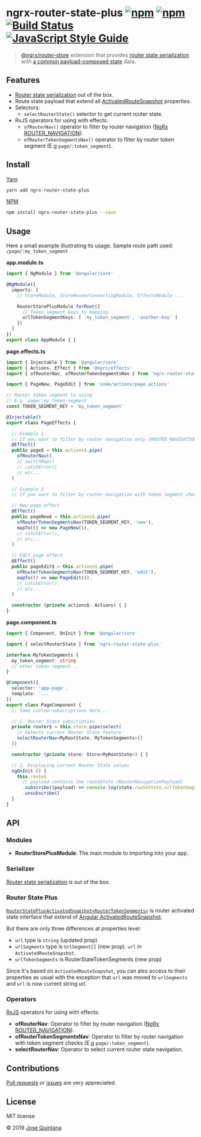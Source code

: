 # ngrx-router-state-plus [![npm](https://img.shields.io/npm/v/ngrx-router-state-plus.svg)](https://www.npmjs.com/package/ngrx-router-state-plus) [![npm](https://img.shields.io/npm/dt/ngrx-router-state-plus.svg)](https://www.npmjs.com/package/ngrx-router-state-plus) [![Build Status](https://travis-ci.org/joseluisq/ngrx-router-state-plus.svg?branch=master)](https://travis-ci.org/joseluisq/ngrx-router-state-plus) [![JavaScript Style Guide](https://img.shields.io/badge/code%20style-standard-brightgreen.svg)](http://standardjs.com/)

> [@ngrx/router-store](https://github.com/ngrx/platform/tree/master/modules/router-store) extension that provides [router state serialization](https://ngrx.io/guide/router-store/configuration#custom-router-state-serializer) with [a common payload-composed state](./src/router-state.ts) data.

## Features

- [Router state serialization](https://ngrx.io/guide/router-store/configuration#custom-router-state-serializer) out of the box.
- Route state payload that extend all [ActivatedRouteSnapshot](https://angular.io/api/router/ActivatedRouteSnapshot#description) properties.
- Selectors:
  - `selectRouterState()` selector to get current router state.
- RxJS operators for using with effects:
  - `ofRouterNav()` operator to filter by router navigation ([NgRx ROUTER_NAVIGATION](https://ngrx.io/guide/router-store/actions)).
  - `ofRouterTokenSegmentsNav()` operator to filter by router token segment (E.g `page/:token_segment`).

## Install

[Yarn](https://github.com/yarnpkg/)

```sh
yarn add ngrx-router-state-plus
```

[NPM](https://www.npmjs.com/)

```sh
npm install ngrx-router-state-plus --save
```

## Usage

Here a small example illustrating its usage.
Sample route path used: `/page/:my_token_segment`

__app.module.ts__

```ts
import { NgModule } from '@angular/core'

@NgModule({
  imports: [
    // StoreModule, StoreRouterConnectingModule, EffectsModule ...

    RouterStorePlusModule.forRoot({
      // Token segment keys to mapping
      urlTokenSegmentKeys: [ 'my_token_segment', 'another-key' ]
    })
  ]
})
export class AppModule { }
```

__page.effects.ts__

```ts
import { Injectable } from '@angular/core'
import { Actions, Effect } from '@ngrx/effects'
import { ofRouterNav, ofRouterTokenSegmentsNav } from 'ngrx-router-state-plus'

import { PageNew, PageEdit } from 'some/actions/page.actions'

// Router token segment to using
// E.g `page/:my_token_segment`
const TOKEN_SEGMENT_KEY = 'my_token_segment'

@Injectable()
export class PageEffects {

  // Example 1
  // If you want to filter by router navigation only (ROUTER_NAVIGATION)
  @Effect()
  public page$ = this.actions$.pipe(
    ofRouterNav(),
    // switchMap()
    // catchError()
    // etc...
  )

  // Example 2
  // If you want to filter by router navigation with token segment checks (ROUTER_NAVIGATION)

  // New page effect
  @Effect()
  public pageNew$ = this.actions$.pipe(
    ofRouterTokenSegmentsNav(TOKEN_SEGMENT_KEY, 'new'),
    mapTo(() => new PageNew()),
    // catchError(),
    // etc...
  )

  // Edit page effect
  @Effect()
  public pageEdit$ = this.actions$.pipe(
    ofRouterTokenSegmentsNav(TOKEN_SEGMENT_KEY, 'edit'),
    mapTo(() => new PageEdit()),
    // catchError(),
    // etc...
  )

  constructor (private actions$: Actions) { }
}
```

__page.component.ts__

```ts
import { Component, OnInit } from '@angular/core'

import { selectRouterState } from 'ngrx-router-state-plus'

interface MyTokenSegments {
  my_token_segment: string
  // other token segment...
}

@Component({
  selector: 'app-page',
  template: `...`
})
export class PageComponent {
  // Some custom subscriptions here...

  // 1. Router State subscription
  private router$ = this.store.pipe(select(
    // Selects current Router State feature
    selectRouterNav<MyRootState, MyTokenSegments>()
  ))

  constructor (private store: Store<MyRootState>) { }

  // 2. Displaying current Router State values
  ngOnInit () {
    this.route$
      // payload contains the routeState (RouterNavigationPayload)
      .subscribe((payload) => console.log(state.routeState.urlTokenSegments))
      .unsubscribe()
  }
}
```

## API

### Modules

- __RouterStorePlusModule__: The main module to importing into your app.

### Serializer

[Router state serialization](https://ngrx.io/guide/router-store/configuration#custom-router-state-serializer) is out of the box.

### Router State Plus

[`RouterStatePlusActivatedSnapshot<RouterTokenSegments>`](./src/router-state.ts) is router activated state interface that extend of [Angular ActivatedRouteSnapshot](https://angular.io/api/router/ActivatedRouteSnapshot#description).

But there are only three differences at properties level:

- `url` type is `string` (updated prop)
- `urlSegments` type is `UrlSegment[]` (new prop). `url` in `ActivatedRouteSnapshot`.
- `urlTokenSegments` is RouterStateTokenSegments<RouterTokenSegments> (new prop)

Since it's based on `ActivatedRouteSnapshot`, you can also access to their properties as usual with the exception that `url` was moved to `urlSegments` and `url` is now current string url.

### Operators

[RxJS](https://angular.io/guide/rx-library) operators for using with effects:

- __ofRouterNav__: Operator to filter by router navigation ([NgRx ROUTER_NAVIGATION](https://ngrx.io/guide/router-store/actions)).
- __ofRouterTokenSegmentsNav__: Operator to filter by router navigation with token segment checks (E.g `page/:token_segment`).
- __selectRouterNav__: Operator to select current router state navigation.

## Contributions

[Pull requests](https://github.com/joseluisq/slendr/pulls) or [issues](https://github.com/joseluisq/slendr/issues) are very appreciated.

## License
MIT license

© 2019 [Jose Quintana](http://git.io/joseluisq)
